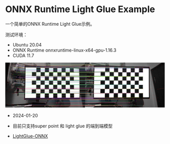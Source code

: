 # ONNX Runtime Light Glue Example

一个简单的ONNX Runtime Light Glue示例。

测试环境：
- Ubuntu 20.04
- ONNX Runtime onnxruntime-linux-x64-gpu-1.16.3
- CUDA 11.7

![](doc/Matches_screenshot_20.01.2024.png)

- 2024-01-20
- 目前只支持super point 和 light glue 的端到端模型

- [LightGlue-ONNX](https://github.com/fabio-sim/LightGlue-ONNX)